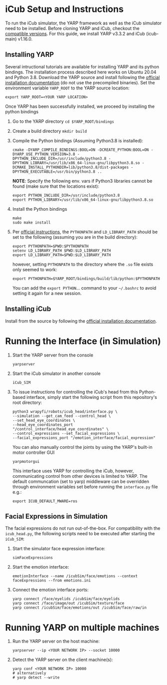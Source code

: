 # iCub Setup and Instructions
To run the iCub simulator, the YARP framework as well as the iCub simulator need to be installed. Before cloning YARP and iCub, checkout the [compatible versions](http://wiki.icub.org/wiki/Software_Versioning_Table).
For this guide, we install YARP v3.3.2 and iCub (icub-main) v1.16.0. 

## Installing YARP
Several intructional tutorials are available for installing YARP and its python bindings.
The installation process described here works on Ubuntu 20.04 and Python 3.8.
Download the YARP source and install following the [official installation documentation](https://www.yarp.it/install_yarp_linux.html) (do not use the precompiled binaries).
Set the environment variable ```YARP_ROOT``` to the YARP source location:

```export YARP_ROOT=<YOUR YARP LOCATION>```

Once YARP has been successfully installed, we proceed by installing the python bindings
1. Go to the YARP directory ```cd $YARP_ROOT/bindings```
2. Create a build directory ```mkdir build```
3. Compile the Python bindings (Assuming Python3.8 is installed):
    ```
   cmake -DYARP_COMPILE_BINDINGS:BOOL=ON -DCREATE_PYTHON:BOOL=ON -DYARP_USE_PYTHON_VERSION=3.8 -DPYTHON_INCLUDE_DIR=/usr/include/python3.8 -DPYTHON_LIBRARY=/usr/lib/x86_64-linux-gnu/libpython3.8.so -DCMAKE_INSTALL_PYTHONDIR=lib/python3.8/dist-packages -DPYTHON_EXECUTABLE=/usr/bin/python3.8 ..
   ``` 
   **NOTE**: Specify the following env. vars if Python3 libraries cannot be found (make sure that the locations exist):
   ```
   export PYTHON_INCLUDE_DIR=/usr/include/python3.8
   export PYTHON_LIBRARY=/usr/lib/x86_64-linux-gnu/libpython3.8.so
   ```
4. Install the Python bindings
    ```
   make
   sudo make install
    ```
   
5. Per [official instructions](https://www.yarp.it/yarp_swig.html), the ```PYTHONPATH``` and ```LD_LIBRARY_PATH``` 
should be set to the following (assuming you are in the build directory):
    ```
   export PYTHONPATH=$PWD:$PYTHONPATH
   setenv LD_LIBRARY_PATH $PWD:$LD_LIBRARY_PATH
   export LD_LIBRARY_PATH=$PWD:$LD_LIBRARY_PATH
    ```
   however, setting ```PYTHONPATH``` to the directory where the ```.so``` file exists only seemed to work:
    ```
   export PYTHONPATH=$YARP_ROOT/bindings/build/lib/python:$PYTHONPATH
    ```
   You can add the ```export PYTHON```... command to your ```~/.bashrc``` to avoid setting it again for a new session. 
   
## Installing iCub

Install from the source by following the [official installation documentation](http://wiki.icub.org/wiki/Linux:Installation_from_sources).

# Running the Interface (in Simulation)

1. Start the YARP server from the console 
    
    ```yarpserver```
    
2. Start the iCub simulator in another console 
    
    ```iCub_SIM```
    
3. To issue instructions for controlling the iCub's head from this Python-based interface, simply start the following script from this repository's root directory: 

    ```
   python3 wrapyfi/robots/icub_head/interface.py \
    --simulation --get_cam_feed --control_head \
   --set_head_eye_coordinates \
   --head_eye_coordinates_port "/control_interface/head_eye_coordinates" \
   --control_expressions --set_facial_expressions \
   --facial_expressions_port "/emotion_interface/facial_expression"
   ```
    
    You can also manually control the joints by using the YARP's built-in motor controller GUI 

    ```yarpmotorgui```
    
    This interface uses YARP for controlling the iCub, however, communicating control from other devices is 
    limited to YARP. The default communcation (set to yarp) middleware can be overridden through environment variables set 
    before running the `interface.py` file e.g.:
    
   ```
   export ICUB_DEFAULT_MWARE=ros
   ```

## Facial Expressions in Simulation

The facial expressions do not run out-of-the-box. For compatibility with the `icub_head.py`, the following scripts need to 
be executed after starting the `iCub_SIM`:

1. Start the simulator face expression interface:

   `simFaceExpressions`

2. Start the emotion interface:

   `emotionInterface --name /icubSim/face/emotions --context faceExpressions --from emotions.ini`

3. Connect the emotion interface ports:

    ```
   yarp connect /face/eyelids /icubSim/face/eyelids
   yarp connect /face/image/out /icubSim/texture/face
   yarp connect /icubSim/face/emotions/out /icubSim/face/raw/in
    ```
   
# Running YARP on multiple machines
1. Run the YARP server on the host machine:
    
    ```yarpserver --ip <YOUR NETWORK IP> --socket 10000```
    
2. Detect the YARP server on the client machine(s):
    
    ```
    yarp conf <YOUR NETWORK IP> 10000
    # alternatively
    # yarp detect --write
    ```

